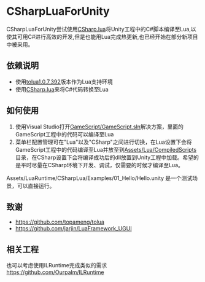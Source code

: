# CSharpLuaForUnity
CSharpLuaForUnity尝试使用[CSharp.lua](https://github.com/yanghuan/CSharp.lua)将Unity工程中的C#脚本编译至Lua,以使其可用C#进行高效的开发,但是也能用Lua完成热更新,也已经开始在部分新项目中被采用。

## 依赖说明
* 使用[tolua1.0.7.392](https://github.com/topameng/tolua/tree/1.0.7.392)版本作为Lua支持环境
* 使用[CSharp.lua](https://github.com/yanghuan/CSharp.lua)来将C#代码转换至Lua

## 如何使用
1)  使用Visual Studio打开[GameScript/GameScript.sln](https://github.com/yanghuan/CSharpLuaForUnity/blob/master/GameScript/GameScript.sln)解决方案，里面的GameScript工程中的代码可以编译至Lua
2)  菜单栏配置管理可在"Lua"以及"CSharp"之间进行切换，在Lua设置下会将GameScript工程中的代码编译至Lua并放至到[Assets/Lua/CompiledScripts](https://github.com/yanghuan/CSharpLuaForUnity/tree/master/Assets/Lua/CompiledScripts)目录，在CSharp设置下会将编译成功后的dll放置到Unity工程中加载。希望的是平时尽量在CSharp环境下开发、调试，仅需要的时候才编译至Lua。

  Assets/LuaRuntime/CSharpLua/Examples/01_Hello/Hello.unity 是一个测试场景，可以直接运行。

## 致谢
* https://github.com/topameng/tolua
* https://github.com/jarjin/LuaFramework_UGUI

## 相关工程
也可以考虑使用ILRuntime完成类似的需求
https://github.com/Ourpalm/ILRuntime
